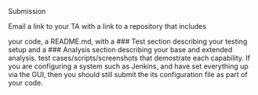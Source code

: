 Submission

Email a link to your TA with a link to a repository that includes

your code,
a README.md, with a ### Test section describing your testing setup and a ### Analysis section describing your base and extended analysis.
test cases/scripts/screenshots that demostrate each capability.
If you are configuring a system such as Jenkins, and have set everything up via the GUI, then you should still submit the its configuration file as part of your code.

